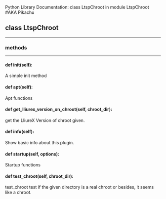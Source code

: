 Python Library Documentation: class LtspChroot in module LtspChroot #AKA Pikachu

## class __LtspChroot__

****************************************

### __methods__

****************************************

#### def ____init____(__self__):

A simple init method

#### def __apt__(self):

Apt functions

#### def __get_lliurex_version_on_chroot__(self, chroot_dir):

get the LliureX Version of chroot given.

#### def __info__(self):

Show basic info about this plugin.

#### def __startup__(self, options):

Startup functions

#### def __test_chroot__(self, chroot_dir):

test_chroot test if the given directory is a real chroot or 
besides, it seems like a chroot.
